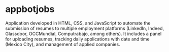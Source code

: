 # appbotjobs
Application developed in HTML, CSS, and JavaScript to automate the submission of resumes to multiple employment platforms (LinkedIn, Indeed, Glassdoor, OCCMundial, Computrabajo, among others). It includes a panel for uploading resumes, tracking daily applications with date and time (Mexico City), and management of applied companies.
